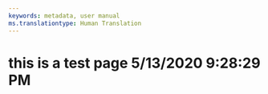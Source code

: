 ```yaml
---
keywords: metadata, user manual
ms.translationtype: Human Translation
---
```

# this is a test page 5/13/2020 9:28:29 PM